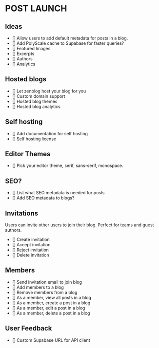# POST LAUNCH

## Ideas

- [] Allow users to add default metadata for posts in a blog.
- [] Add PolyScale cache to Supabase for faster queries?
- [] Featured Images
- [] Excerpts
- [] Authors
- [] Analytics

## Hosted blogs

- [] Let zenblog host your blog for you
- [] Custom domain support
- [] Hosted blog themes
- [] Hosted blog analytics

## Self hosting

- [] Add documentation for self hosting
- [] Self hosting license

## Editor Themes

- [] Pick your editor theme, serif, sans-serif, monospace.

## SEO?

- [] List what SEO metadata is needed for posts
- [] Add SEO metadata to blogs?

## Invitations

Users can invite other users to join their blog. Perfect for teams and guest authors.

- [] Create invitation
- [] Accept invitation
- [] Reject invitation
- [] Delete invitation

## Members

- [] Send invitation email to join blog
- [] Add members to a blog
- [] Remove members from a blog
- [] As a member, view all posts in a blog
- [] As a member, create a post in a blog
- [] As a member, edit a post in a blog
- [] As a member, delete a post in a blog

## User Feedback

- [] Custom Supabase URL for API client
